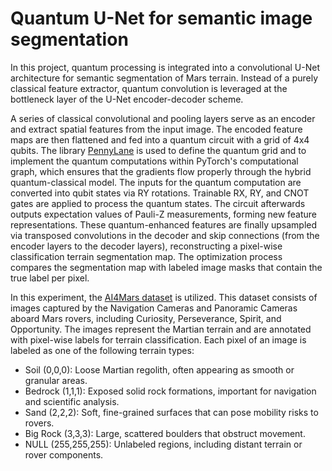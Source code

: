 # Quantum U-Net for semantic image segmentation
In this project, quantum processing is integrated into a convolutional U-Net architecture for semantic segmentation of Mars terrain. Instead of a purely classical feature extractor, quantum convolution is leveraged at the bottleneck layer of the U-Net encoder-decoder scheme.

A series of classical convolutional and pooling layers serve as an encoder and extract spatial features from the input image. The encoded feature maps are then flattened and fed into a quantum circuit with a grid of 4x4 qubits. The library [PennyLane]([url](https://pennylane.ai/)) is used to define the quantum grid and to implement the quantum computations within PyTorch's computational graph, which ensures that the gradients flow properly through the hybrid quantum-classical model. The inputs for the quantum computation are converted into qubit states via RY rotations. Trainable RX, RY, and CNOT gates are applied to process the quantum states. The circuit afterwards outputs expectation values of Pauli-Z measurements, forming new feature representations. These quantum-enhanced features are finally upsampled via transposed convolutions in the decoder and skip connections (from the encoder layers to the decoder layers), reconstructing a pixel-wise classification terrain segmentation map. The optimization process compares the segmentation map with labeled image masks that contain the true label per pixel.

In this experiment, the [AI4Mars dataset]([url](https://data.nasa.gov/Space-Science/AI4MARS-A-Dataset-for-Terrain-Aware-Autonomous-Dri/cykx-2qix/about_data)) is utilized. This dataset consists of images captured by the Navigation Cameras and Panoramic Cameras aboard Mars rovers, including Curiosity, Perseverance, Spirit, and Opportunity. The images represent the Martian terrain and are annotated with pixel-wise labels for terrain classification. Each pixel of an image is labeled as one of the following terrain types:

- Soil (0,0,0): Loose Martian regolith, often appearing as smooth or granular areas.
- Bedrock (1,1,1): Exposed solid rock formations, important for navigation and scientific analysis.
- Sand (2,2,2): Soft, fine-grained surfaces that can pose mobility risks to rovers.
- Big Rock (3,3,3): Large, scattered boulders that obstruct movement.
- NULL (255,255,255): Unlabeled regions, including distant terrain or rover components.

